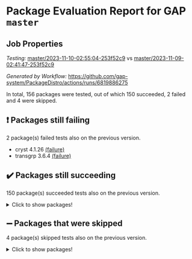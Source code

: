 # Package Evaluation Report for GAP `master`

## Job Properties

*Testing:* [master/2023-11-10-02:55:04-253f52c9](https://github.com/gap-system/PackageDistro/blob/data/reports/master/2023-11-10-02:55:04-253f52c9) vs [master/2023-11-09-02:41:47-253f52c9](https://github.com/gap-system/PackageDistro/blob/data/reports/master/2023-11-09-02:41:47-253f52c9)

*Generated by Workflow:* https://github.com/gap-system/PackageDistro/actions/runs/6819886275

In total, 156 packages were tested, out of which 150 succeeded, 2 failed and 4 were skipped.

## :exclamation: Packages still failing

2 package(s) failed tests also on the previous version.
- cryst 4.1.26 [(failure)](https://github.com/gap-system/PackageDistro/actions/runs/6819886275/job/18548453869)
- transgrp 3.6.4 [(failure)](https://github.com/gap-system/PackageDistro/actions/runs/6819886275/job/18548468673)

## :heavy_check_mark: Packages still succeeding

150 package(s) succeeded tests also on the previous version.
<details><summary>Click to show packages!</summary>

- 4ti2interface 2023.02-04 [(success)](https://github.com/gap-system/PackageDistro/actions/runs/6819886275/job/18548448207)
- ace 5.6.2 [(success)](https://github.com/gap-system/PackageDistro/actions/runs/6819886275/job/18548448331)
- aclib 1.3.2 [(success)](https://github.com/gap-system/PackageDistro/actions/runs/6819886275/job/18548448467)
- agt 0.3.1 [(success)](https://github.com/gap-system/PackageDistro/actions/runs/6819886275/job/18548448578)
- alnuth 3.2.1 [(success)](https://github.com/gap-system/PackageDistro/actions/runs/6819886275/job/18548448693)
- anupq 3.3.0 [(success)](https://github.com/gap-system/PackageDistro/actions/runs/6819886275/job/18548448804)
- atlasrep 2.1.7 [(success)](https://github.com/gap-system/PackageDistro/actions/runs/6819886275/job/18548448980)
- autodoc 2023.06.19 [(success)](https://github.com/gap-system/PackageDistro/actions/runs/6819886275/job/18548450926)
- automata 1.15 [(success)](https://github.com/gap-system/PackageDistro/actions/runs/6819886275/job/18548451092)
- automgrp 1.3.2 [(success)](https://github.com/gap-system/PackageDistro/actions/runs/6819886275/job/18548451216)
- autpgrp 1.11 [(success)](https://github.com/gap-system/PackageDistro/actions/runs/6819886275/job/18548452252)
- cap 2023.10-07 [(success)](https://github.com/gap-system/PackageDistro/actions/runs/6819886275/job/18548452359)
- caratinterface 2.3.5 [(success)](https://github.com/gap-system/PackageDistro/actions/runs/6819886275/job/18548452491)
- cddinterface 2022.11.01 [(success)](https://github.com/gap-system/PackageDistro/actions/runs/6819886275/job/18548452611)
- circle 1.6.6 [(success)](https://github.com/gap-system/PackageDistro/actions/runs/6819886275/job/18548452770)
- classicpres 1.22 [(success)](https://github.com/gap-system/PackageDistro/actions/runs/6819886275/job/18548452899)
- cohomolo 1.6.11 [(success)](https://github.com/gap-system/PackageDistro/actions/runs/6819886275/job/18548453042)
- congruence 1.2.5 [(success)](https://github.com/gap-system/PackageDistro/actions/runs/6819886275/job/18548453175)
- corelg 1.56 [(success)](https://github.com/gap-system/PackageDistro/actions/runs/6819886275/job/18548453325)
- crime 1.6 [(success)](https://github.com/gap-system/PackageDistro/actions/runs/6819886275/job/18548453433)
- crisp 1.4.6 [(success)](https://github.com/gap-system/PackageDistro/actions/runs/6819886275/job/18548453570)
- crypting 0.10.4 [(success)](https://github.com/gap-system/PackageDistro/actions/runs/6819886275/job/18548453714)
- crystcat 1.1.10 [(success)](https://github.com/gap-system/PackageDistro/actions/runs/6819886275/job/18548454001)
- ctbllib 1.3.6 [(success)](https://github.com/gap-system/PackageDistro/actions/runs/6819886275/job/18548454165)
- cubefree 1.19 [(success)](https://github.com/gap-system/PackageDistro/actions/runs/6819886275/job/18548454316)
- curlinterface 2.3.2 [(success)](https://github.com/gap-system/PackageDistro/actions/runs/6819886275/job/18548454471)
- cvec 2.8.1 [(success)](https://github.com/gap-system/PackageDistro/actions/runs/6819886275/job/18548454627)
- datastructures 0.3.0 [(success)](https://github.com/gap-system/PackageDistro/actions/runs/6819886275/job/18548454788)
- deepthought 1.0.6 [(success)](https://github.com/gap-system/PackageDistro/actions/runs/6819886275/job/18548454926)
- design 1.8 [(success)](https://github.com/gap-system/PackageDistro/actions/runs/6819886275/job/18548455093)
- difsets 2.3.1 [(success)](https://github.com/gap-system/PackageDistro/actions/runs/6819886275/job/18548455299)
- digraphs 1.6.3 [(success)](https://github.com/gap-system/PackageDistro/actions/runs/6819886275/job/18548455493)
- edim 1.3.7 [(success)](https://github.com/gap-system/PackageDistro/actions/runs/6819886275/job/18548455658)
- example 4.3.4 [(success)](https://github.com/gap-system/PackageDistro/actions/runs/6819886275/job/18548455831)
- examplesforhomalg 2023.10-01 [(success)](https://github.com/gap-system/PackageDistro/actions/runs/6819886275/job/18548455978)
- factint 1.6.3 [(success)](https://github.com/gap-system/PackageDistro/actions/runs/6819886275/job/18548456112)
- ferret 1.0.9 [(success)](https://github.com/gap-system/PackageDistro/actions/runs/6819886275/job/18548456260)
- fga 1.5.0 [(success)](https://github.com/gap-system/PackageDistro/actions/runs/6819886275/job/18548456372)
- fining 1.5.6 [(success)](https://github.com/gap-system/PackageDistro/actions/runs/6819886275/job/18548456503)
- float 1.0.3 [(success)](https://github.com/gap-system/PackageDistro/actions/runs/6819886275/job/18548456660)
- format 1.4.3 [(success)](https://github.com/gap-system/PackageDistro/actions/runs/6819886275/job/18548456792)
- forms 1.2.9 [(success)](https://github.com/gap-system/PackageDistro/actions/runs/6819886275/job/18548456933)
- fplsa 1.2.6 [(success)](https://github.com/gap-system/PackageDistro/actions/runs/6819886275/job/18548457068)
- fr 2.4.12 [(success)](https://github.com/gap-system/PackageDistro/actions/runs/6819886275/job/18548457182)
- francy 2.0.3 [(success)](https://github.com/gap-system/PackageDistro/actions/runs/6819886275/job/18548457277)
- fwtree 1.3 [(success)](https://github.com/gap-system/PackageDistro/actions/runs/6819886275/job/18548457370)
- gapdoc 1.6.6 [(success)](https://github.com/gap-system/PackageDistro/actions/runs/6819886275/job/18548457466)
- gauss 2023.02-04 [(success)](https://github.com/gap-system/PackageDistro/actions/runs/6819886275/job/18548457580)
- gaussforhomalg 2023.10-01 [(success)](https://github.com/gap-system/PackageDistro/actions/runs/6819886275/job/18548457689)
- gbnp 1.0.5 [(success)](https://github.com/gap-system/PackageDistro/actions/runs/6819886275/job/18548457802)
- generalizedmorphismsforcap 2023.08-02 [(success)](https://github.com/gap-system/PackageDistro/actions/runs/6819886275/job/18548457902)
- genss 1.6.8 [(success)](https://github.com/gap-system/PackageDistro/actions/runs/6819886275/job/18548458047)
- gradedmodules 2023.09-01 [(success)](https://github.com/gap-system/PackageDistro/actions/runs/6819886275/job/18548458143)
- gradedringforhomalg 2023.08-01 [(success)](https://github.com/gap-system/PackageDistro/actions/runs/6819886275/job/18548458259)
- grape 4.9.0 [(success)](https://github.com/gap-system/PackageDistro/actions/runs/6819886275/job/18548458364)
- groupoids 1.73 [(success)](https://github.com/gap-system/PackageDistro/actions/runs/6819886275/job/18548458458)
- grpconst 2.6.4 [(success)](https://github.com/gap-system/PackageDistro/actions/runs/6819886275/job/18548458582)
- guarana 0.96.3 [(success)](https://github.com/gap-system/PackageDistro/actions/runs/6819886275/job/18548458674)
- guava 3.18 [(success)](https://github.com/gap-system/PackageDistro/actions/runs/6819886275/job/18548458779)
- hap 1.60 [(success)](https://github.com/gap-system/PackageDistro/actions/runs/6819886275/job/18548458859)
- hapcryst 0.1.15 [(success)](https://github.com/gap-system/PackageDistro/actions/runs/6819886275/job/18548458967)
- hecke 1.5.3 [(success)](https://github.com/gap-system/PackageDistro/actions/runs/6819886275/job/18548459057)
- help 3.5 [(success)](https://github.com/gap-system/PackageDistro/actions/runs/6819886275/job/18548459181)
- homalg 2023.10-01 [(success)](https://github.com/gap-system/PackageDistro/actions/runs/6819886275/job/18548459284)
- homalgtocas 2023.08-01 [(success)](https://github.com/gap-system/PackageDistro/actions/runs/6819886275/job/18548459371)
- idrel 2.45 [(success)](https://github.com/gap-system/PackageDistro/actions/runs/6819886275/job/18548459494)
- images 1.3.1 [(success)](https://github.com/gap-system/PackageDistro/actions/runs/6819886275/job/18548459612)
- intpic 0.3.0 [(success)](https://github.com/gap-system/PackageDistro/actions/runs/6819886275/job/18548459733)
- io 4.8.2 [(success)](https://github.com/gap-system/PackageDistro/actions/runs/6819886275/job/18548459833)
- io_forhomalg 2023.02-04 [(success)](https://github.com/gap-system/PackageDistro/actions/runs/6819886275/job/18548459947)
- irredsol 1.4.4 [(success)](https://github.com/gap-system/PackageDistro/actions/runs/6819886275/job/18548460061)
- json 2.1.1 [(success)](https://github.com/gap-system/PackageDistro/actions/runs/6819886275/job/18548460162)
- jupyterkernel 1.5.0 [(success)](https://github.com/gap-system/PackageDistro/actions/runs/6819886275/job/18548460257)
- jupyterviz 1.5.6 [(success)](https://github.com/gap-system/PackageDistro/actions/runs/6819886275/job/18548460378)
- kan 1.36 [(success)](https://github.com/gap-system/PackageDistro/actions/runs/6819886275/job/18548460472)
- kbmag 1.5.11 [(success)](https://github.com/gap-system/PackageDistro/actions/runs/6819886275/job/18548460594)
- laguna 3.9.6 [(success)](https://github.com/gap-system/PackageDistro/actions/runs/6819886275/job/18548460702)
- liealgdb 2.2.1 [(success)](https://github.com/gap-system/PackageDistro/actions/runs/6819886275/job/18548460807)
- liepring 2.8 [(success)](https://github.com/gap-system/PackageDistro/actions/runs/6819886275/job/18548460917)
- liering 2.4.2 [(success)](https://github.com/gap-system/PackageDistro/actions/runs/6819886275/job/18548461032)
- linearalgebraforcap 2023.10-04 [(success)](https://github.com/gap-system/PackageDistro/actions/runs/6819886275/job/18548461125)
- localizeringforhomalg 2023.10-01 [(success)](https://github.com/gap-system/PackageDistro/actions/runs/6819886275/job/18548461227)
- loops 3.4.3 [(success)](https://github.com/gap-system/PackageDistro/actions/runs/6819886275/job/18548461339)
- lpres 1.0.3 [(success)](https://github.com/gap-system/PackageDistro/actions/runs/6819886275/job/18548461458)
- majoranaalgebras 1.5.1 [(success)](https://github.com/gap-system/PackageDistro/actions/runs/6819886275/job/18548461568)
- mapclass 1.4.6 [(success)](https://github.com/gap-system/PackageDistro/actions/runs/6819886275/job/18548461685)
- matgrp 0.70 [(success)](https://github.com/gap-system/PackageDistro/actions/runs/6819886275/job/18548461823)
- matricesforhomalg 2023.11-01 [(success)](https://github.com/gap-system/PackageDistro/actions/runs/6819886275/job/18548461943)
- modisom 2.5.4 [(success)](https://github.com/gap-system/PackageDistro/actions/runs/6819886275/job/18548462091)
- modulepresentationsforcap 2023.10-01 [(success)](https://github.com/gap-system/PackageDistro/actions/runs/6819886275/job/18548462215)
- modules 2023.10-01 [(success)](https://github.com/gap-system/PackageDistro/actions/runs/6819886275/job/18548462361)
- monoidalcategories 2023.10-01 [(success)](https://github.com/gap-system/PackageDistro/actions/runs/6819886275/job/18548462513)
- nconvex 2022.09-01 [(success)](https://github.com/gap-system/PackageDistro/actions/runs/6819886275/job/18548462641)
- nilmat 1.4.2 [(success)](https://github.com/gap-system/PackageDistro/actions/runs/6819886275/job/18548462762)
- nock 1.5 [(success)](https://github.com/gap-system/PackageDistro/actions/runs/6819886275/job/18548462920)
- normalizinterface 1.3.6 [(success)](https://github.com/gap-system/PackageDistro/actions/runs/6819886275/job/18548463063)
- nq 2.5.10 [(success)](https://github.com/gap-system/PackageDistro/actions/runs/6819886275/job/18548463192)
- numericalsgps 1.3.1 [(success)](https://github.com/gap-system/PackageDistro/actions/runs/6819886275/job/18548463323)
- openmath 11.5.3 [(success)](https://github.com/gap-system/PackageDistro/actions/runs/6819886275/job/18548463435)
- orb 4.9.0 [(success)](https://github.com/gap-system/PackageDistro/actions/runs/6819886275/job/18548463550)
- packagemanager 1.4.1 [(success)](https://github.com/gap-system/PackageDistro/actions/runs/6819886275/job/18548463658)
- patternclass 2.4.3 [(success)](https://github.com/gap-system/PackageDistro/actions/runs/6819886275/job/18548463756)
- permut 2.0.4 [(success)](https://github.com/gap-system/PackageDistro/actions/runs/6819886275/job/18548463855)
- polenta 1.3.10 [(success)](https://github.com/gap-system/PackageDistro/actions/runs/6819886275/job/18548463963)
- polymaking 0.8.7 [(success)](https://github.com/gap-system/PackageDistro/actions/runs/6819886275/job/18548464066)
- primgrp 3.4.4 [(success)](https://github.com/gap-system/PackageDistro/actions/runs/6819886275/job/18548464188)
- profiling 2.5.4 [(success)](https://github.com/gap-system/PackageDistro/actions/runs/6819886275/job/18548464325)
- qpa 1.34 [(success)](https://github.com/gap-system/PackageDistro/actions/runs/6819886275/job/18548464440)
- quagroup 1.8.3 [(success)](https://github.com/gap-system/PackageDistro/actions/runs/6819886275/job/18548464581)
- radiroot 2.9 [(success)](https://github.com/gap-system/PackageDistro/actions/runs/6819886275/job/18548464701)
- rcwa 4.7.1 [(success)](https://github.com/gap-system/PackageDistro/actions/runs/6819886275/job/18548464818)
- rds 1.8 [(success)](https://github.com/gap-system/PackageDistro/actions/runs/6819886275/job/18548464954)
- recog 1.4.2 [(success)](https://github.com/gap-system/PackageDistro/actions/runs/6819886275/job/18548465071)
- repndecomp 1.3.0 [(success)](https://github.com/gap-system/PackageDistro/actions/runs/6819886275/job/18548465166)
- repsn 3.1.1 [(success)](https://github.com/gap-system/PackageDistro/actions/runs/6819886275/job/18548465287)
- resclasses 4.7.3 [(success)](https://github.com/gap-system/PackageDistro/actions/runs/6819886275/job/18548465407)
- ringsforhomalg 2023.11-02 [(success)](https://github.com/gap-system/PackageDistro/actions/runs/6819886275/job/18548465546)
- sco 2023.08-01 [(success)](https://github.com/gap-system/PackageDistro/actions/runs/6819886275/job/18548465648)
- scscp 2.4.1 [(success)](https://github.com/gap-system/PackageDistro/actions/runs/6819886275/job/18548465753)
- semigroups 5.3.2 [(success)](https://github.com/gap-system/PackageDistro/actions/runs/6819886275/job/18548465885)
- sglppow 2.3 [(success)](https://github.com/gap-system/PackageDistro/actions/runs/6819886275/job/18548466151)
- sgpviz 0.999.5 [(success)](https://github.com/gap-system/PackageDistro/actions/runs/6819886275/job/18548466270)
- simpcomp 2.1.14 [(success)](https://github.com/gap-system/PackageDistro/actions/runs/6819886275/job/18548466398)
- singular 2023.02.09 [(success)](https://github.com/gap-system/PackageDistro/actions/runs/6819886275/job/18548466540)
- sl2reps 1.1 [(success)](https://github.com/gap-system/PackageDistro/actions/runs/6819886275/job/18548466663)
- sla 1.5.3 [(success)](https://github.com/gap-system/PackageDistro/actions/runs/6819886275/job/18548466780)
- smallgrp 1.5.3 [(success)](https://github.com/gap-system/PackageDistro/actions/runs/6819886275/job/18548466925)
- smallsemi 0.6.13 [(success)](https://github.com/gap-system/PackageDistro/actions/runs/6819886275/job/18548467029)
- sonata 2.9.6 [(success)](https://github.com/gap-system/PackageDistro/actions/runs/6819886275/job/18548467144)
- sophus 1.27 [(success)](https://github.com/gap-system/PackageDistro/actions/runs/6819886275/job/18548467279)
- sotgrps 1.2 [(success)](https://github.com/gap-system/PackageDistro/actions/runs/6819886275/job/18548467426)
- spinsym 1.5.2 [(success)](https://github.com/gap-system/PackageDistro/actions/runs/6819886275/job/18548467549)
- standardff 1.0 [(success)](https://github.com/gap-system/PackageDistro/actions/runs/6819886275/job/18548467698)
- symbcompcc 1.3.2 [(success)](https://github.com/gap-system/PackageDistro/actions/runs/6819886275/job/18548467867)
- thelma 1.3 [(success)](https://github.com/gap-system/PackageDistro/actions/runs/6819886275/job/18548467992)
- tomlib 1.2.9 [(success)](https://github.com/gap-system/PackageDistro/actions/runs/6819886275/job/18548468134)
- toolsforhomalg 2023.10-01 [(success)](https://github.com/gap-system/PackageDistro/actions/runs/6819886275/job/18548468288)
- toric 1.9.5 [(success)](https://github.com/gap-system/PackageDistro/actions/runs/6819886275/job/18548468443)
- toricvarieties 2022.07.13 [(success)](https://github.com/gap-system/PackageDistro/actions/runs/6819886275/job/18548468566)
- ugaly 4.1.3 [(success)](https://github.com/gap-system/PackageDistro/actions/runs/6819886275/job/18548468783)
- unipot 1.5 [(success)](https://github.com/gap-system/PackageDistro/actions/runs/6819886275/job/18548468926)
- unitlib 4.2.0 [(success)](https://github.com/gap-system/PackageDistro/actions/runs/6819886275/job/18548469081)
- utils 0.84 [(success)](https://github.com/gap-system/PackageDistro/actions/runs/6819886275/job/18548469231)
- uuid 0.7 [(success)](https://github.com/gap-system/PackageDistro/actions/runs/6819886275/job/18548469391)
- walrus 0.9991 [(success)](https://github.com/gap-system/PackageDistro/actions/runs/6819886275/job/18548469534)
- wedderga 4.10.4 [(success)](https://github.com/gap-system/PackageDistro/actions/runs/6819886275/job/18548469656)
- xmod 2.91 [(success)](https://github.com/gap-system/PackageDistro/actions/runs/6819886275/job/18548469790)
- xmodalg 1.23 [(success)](https://github.com/gap-system/PackageDistro/actions/runs/6819886275/job/18548469907)
- yangbaxter 0.10.3 [(success)](https://github.com/gap-system/PackageDistro/actions/runs/6819886275/job/18548470035)
- zeromqinterface 0.14 [(success)](https://github.com/gap-system/PackageDistro/actions/runs/6819886275/job/18548470147)
</details>

## :heavy_minus_sign: Packages that were skipped

4 package(s) skipped tests also on the previous version.
<details><summary>Click to show packages!</summary>

- browse 1.8.21 [(skipped)](https://github.com/gap-system/PackageDistro/actions/runs/6819886275/job/18547910435)
- itc 1.5.1 [(skipped)](https://github.com/gap-system/PackageDistro/actions/runs/6819886275/job/18547910435)
- polycyclic 2.16 [(skipped)](https://github.com/gap-system/PackageDistro/actions/runs/6819886275/job/18547910435)
- xgap 4.31 [(skipped)](https://github.com/gap-system/PackageDistro/actions/runs/6819886275/job/18547910435)
</details>

